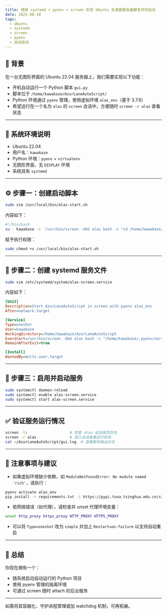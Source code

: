 ```yaml
---
title: 使用 systemd + pyenv + screen 实现 Ubuntu 无桌面服务器脚本开机启动
date: 2025-06-18
tags:
  - Ubuntu
  - systemd
  - screen
  - pyenv
  - 自动启动
---
```


## 🧭 背景

在一台无图形界面的 Ubuntu 22.04 服务器上，我们需要实现以下功能：

- 开机自动运行一个 Python 脚本 `gui.py`
- 脚本位于 `/home/kawakaze/AzurLaneAutoScript/`
- Python 环境通过 `pyenv` 管理，使用虚拟环境 `alas_env`（基于 3.7.6）
- 希望运行在一个名为 `alas` 的 `screen` 会话中，方便随时 `screen -r alas` 查看状态

---

## 🧱 系统环境说明

- Ubuntu 22.04
- 用户名：`kawakaze`
- Python 环境：`pyenv` + `virtualenv`
- 无图形界面，无 `DISPLAY` 环境
- 系统具有 `systemd`

---

## ⚙️ 步骤一：创建启动脚本

```bash
sudo vim /usr/local/bin/alas-start.sh
```

内容如下：

```bash
#!/bin/bash
su - kawakaze -c '/usr/bin/screen -dmS alas bash -c "cd /home/kawakaze/AzurLaneAutoScript && /home/kawakaze/.pyenv/versions/alas_env/bin/python gui.py >> gui.log 2>&1"'
```

赋予执行权限：

```bash
sudo chmod +x /usr/local/bin/alas-start.sh
```

---

## 📝 步骤二：创建 systemd 服务文件

```bash
sudo vim /etc/systemd/system/alas-screen.service
```

内容如下：

```ini
[Unit]
Description=Start AzurLaneAutoScript in screen with pyenv alas_env
After=network.target

[Service]
Type=oneshot
User=kawakaze
WorkingDirectory=/home/kawakaze/AzurLaneAutoScript
ExecStart=/usr/bin/screen -dmS alas bash -c "/home/kawakaze/.pyenv/versions/alas_env/bin/python gui.py >> gui.log 2>&1"
RemainAfterExit=true

[Install]
WantedBy=multi-user.target
```

---

## 🚀 步骤三：启用并启动服务

```bash
sudo systemctl daemon-reload
sudo systemctl enable alas-screen.service
sudo systemctl start alas-screen.service
```

---

## ✅ 验证服务运行情况

```bash
screen -ls                   # 检查 alas 会话是否存在
screen -r alas               # 进入会话查看运行状态
cat ~/AzurLaneAutoScript/gui.log  # 查看脚本输出日志
```

---

## 🧩 注意事项与建议

- 如果虚拟环境缺少依赖，如 `ModuleNotFoundError: No module named 'rich'`，请执行：

```bash
pyenv activate alas_env
pip install -r requirements.txt -i https://pypi.tuna.tsinghua.edu.cn/simple
```

- 若网络错误（如代理），请检查并 unset 代理环境变量：

```bash
unset http_proxy https_proxy HTTP_PROXY HTTPS_PROXY
```

- 可以将 `Type=oneshot` 改为 `simple` 并加上 `Restart=on-failure` 以支持自动重启

---

## 📌 总结

你现在拥有一个：

- 随系统启动自动运行的 Python 项目
- 使用 pyenv 管理的隔离环境
- 可通过 screen 随时 attach 的后台服务

---

如需将其容器化、守护进程管理或加 watchdog 机制，可再拓展。

